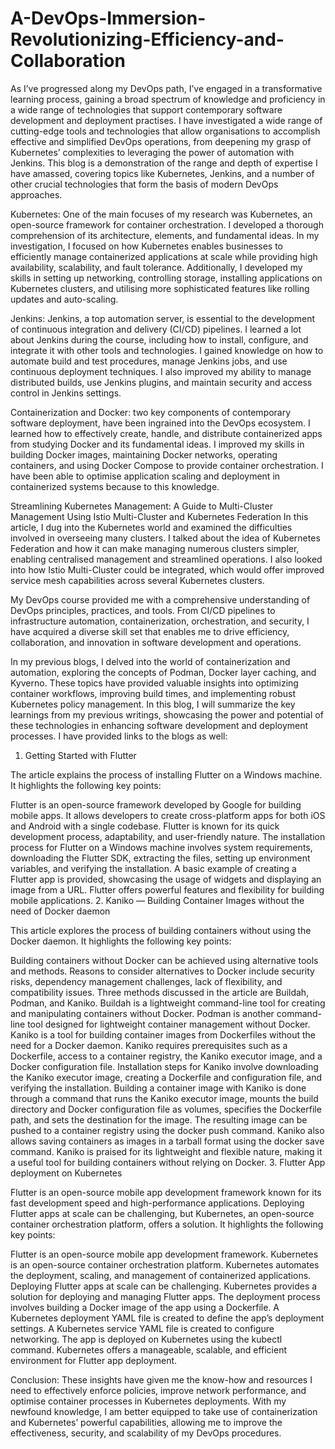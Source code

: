 # A-DevOps-Immersion-Revolutionizing-Efficiency-and-Collaboration
As I’ve progressed along my DevOps path, I’ve engaged in a transformative learning process, gaining a broad spectrum of knowledge and proficiency in a wide range of technologies that support contemporary software development and deployment practises. I have investigated a wide range of cutting-edge tools and technologies that allow organisations to accomplish effective and simplified DevOps operations, from deepening my grasp of Kubernetes’ complexities to leveraging the power of automation with Jenkins. This blog is a demonstration of the range and depth of expertise I have amassed, covering topics like Kubernetes, Jenkins, and a number of other crucial technologies that form the basis of modern DevOps approaches.

Kubernetes: One of the main focuses of my research was Kubernetes, an open-source framework for container orchestration. I developed a thorough comprehension of its architecture, elements, and fundamental ideas. In my investigation, I focused on how Kubernetes enables businesses to efficiently manage containerized applications at scale while providing high availability, scalability, and fault tolerance. Additionally, I developed my skills in setting up networking, controlling storage, installing applications on Kubernetes clusters, and utilising more sophisticated features like rolling updates and auto-scaling.

Jenkins: Jenkins, a top automation server, is essential to the development of continuous integration and delivery (CI/CD) pipelines. I learned a lot about Jenkins during the course, including how to install, configure, and integrate it with other tools and technologies. I gained knowledge on how to automate build and test procedures, manage Jenkins jobs, and use continuous deployment techniques. I also improved my ability to manage distributed builds, use Jenkins plugins, and maintain security and access control in Jenkins settings.

Containerization and Docker: two key components of contemporary software deployment, have been ingrained into the DevOps ecosystem. I learned how to effectively create, handle, and distribute containerized apps from studying Docker and its fundamental ideas. I improved my skills in building Docker images, maintaining Docker networks, operating containers, and using Docker Compose to provide container orchestration. I have been able to optimise application scaling and deployment in containerized systems because to this knowledge.

Streamlining Kubernetes Management: A Guide to Multi-Cluster Management Using Istio Multi-Cluster and Kubernetes Federation In this article, I dug into the Kubernetes world and examined the difficulties involved in overseeing many clusters. I talked about the idea of Kubernetes Federation and how it can make managing numerous clusters simpler, enabling centralised management and streamlined operations. I also looked into how Istio Multi-Cluster could be integrated, which would offer improved service mesh capabilities across several Kubernetes clusters.

My DevOps course provided me with a comprehensive understanding of DevOps principles, practices, and tools. From CI/CD pipelines to infrastructure automation, containerization, orchestration, and security, I have acquired a diverse skill set that enables me to drive efficiency, collaboration, and innovation in software development and operations.

In my previous blogs, I delved into the world of containerization and automation, exploring the concepts of Podman, Docker layer caching, and Kyverno. These topics have provided valuable insights into optimizing container workflows, improving build times, and implementing robust Kubernetes policy management. In this blog, I will summarize the key learnings from my previous writings, showcasing the power and potential of these technologies in enhancing software development and deployment processes. I have provided links to the blogs as well:

1. Getting Started with Flutter

The article explains the process of installing Flutter on a Windows machine. It highlights the following key points:

Flutter is an open-source framework developed by Google for building mobile apps.
It allows developers to create cross-platform apps for both iOS and Android with a single codebase.
Flutter is known for its quick development process, adaptability, and user-friendly nature.
The installation process for Flutter on a Windows machine involves system requirements, downloading the Flutter SDK, extracting the files, setting up environment variables, and verifying the installation.
A basic example of creating a Flutter app is provided, showcasing the usage of widgets and displaying an image from a URL.
Flutter offers powerful features and flexibility for building mobile applications.
2. Kaniko — Building Container Images without the need of Docker daemon

This article explores the process of building containers without using the Docker daemon. It highlights the following key points:

Building containers without Docker can be achieved using alternative tools and methods.
Reasons to consider alternatives to Docker include security risks, dependency management challenges, lack of flexibility, and compatibility issues.
Three methods discussed in the article are Buildah, Podman, and Kaniko.
Buildah is a lightweight command-line tool for creating and manipulating containers without Docker.
Podman is another command-line tool designed for lightweight container management without Docker.
Kaniko is a tool for building container images from Dockerfiles without the need for a Docker daemon.
Kaniko requires prerequisites such as a Dockerfile, access to a container registry, the Kaniko executor image, and a Docker configuration file.
Installation steps for Kaniko involve downloading the Kaniko executor image, creating a Dockerfile and configuration file, and verifying the installation.
Building a container image with Kaniko is done through a command that runs the Kaniko executor image, mounts the build directory and Docker configuration file as volumes, specifies the Dockerfile path, and sets the destination for the image.
The resulting image can be pushed to a container registry using the docker push command.
Kaniko also allows saving containers as images in a tarball format using the docker save command.
Kaniko is praised for its lightweight and flexible nature, making it a useful tool for building containers without relying on Docker.
3. Flutter App deployment on Kubernetes

Flutter is an open-source mobile app development framework known for its fast development speed and high-performance applications. Deploying Flutter apps at scale can be challenging, but Kubernetes, an open-source container orchestration platform, offers a solution. It highlights the following key points:

Flutter is an open-source mobile app development framework.
Kubernetes is an open-source container orchestration platform.
Kubernetes automates the deployment, scaling, and management of containerized applications.
Deploying Flutter apps at scale can be challenging.
Kubernetes provides a solution for deploying and managing Flutter apps.
The deployment process involves building a Docker image of the app using a Dockerfile.
A Kubernetes deployment YAML file is created to define the app’s deployment settings.
A Kubernetes service YAML file is created to configure networking.
The app is deployed on Kubernetes using the kubectl command.
Kubernetes offers a manageable, scalable, and efficient environment for Flutter app deployment.

Conclusion: These insights have given me the know-how and resources I need to effectively enforce policies, improve network performance, and optimise container processes in Kubernetes deployments. With my newfound knowledge, I am better equipped to take use of containerization and Kubernetes’ powerful capabilities, allowing me to improve the effectiveness, security, and scalability of my DevOps procedures.
